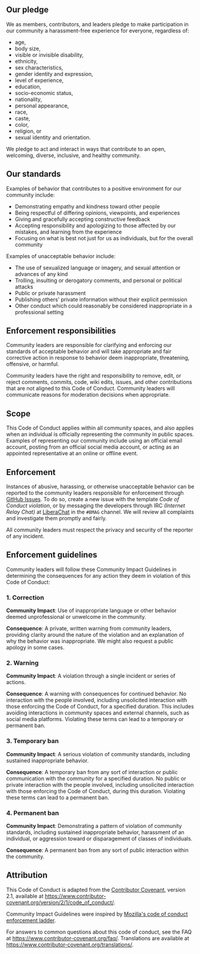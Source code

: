 ## Our pledge

We as members, contributors, and leaders pledge to make participation in our
community a harassment-free experience for everyone, regardless of:

* age,
* body size,
* visible or invisible disability,
* ethnicity,
* sex characteristics,
* gender identity and expression,
* level of experience,
* education,
* socio-economic status,
* nationality,
* personal appearance,
* race,
* caste,
* color,
* religion, or
* sexual identity and orientation.

We pledge to act and interact in ways that contribute to an open, welcoming,
diverse, inclusive, and healthy community.

## Our standards

Examples of behavior that contributes to a positive environment for our
community include:

* Demonstrating empathy and kindness toward other people
* Being respectful of differing opinions, viewpoints, and experiences
* Giving and gracefully accepting constructive feedback
* Accepting responsibility and apologizing to those affected by our mistakes,
  and learning from the experience
* Focusing on what is best not just for us as individuals, but for the overall
  community

Examples of unacceptable behavior include:

* The use of sexualized language or imagery, and sexual attention or advances of
  any kind
* Trolling, insulting or derogatory comments, and personal or political attacks
* Public or private harassment
* Publishing others' private information without their explicit permission
* Other conduct which could reasonably be considered inappropriate in a
  professional setting

## Enforcement responsibilities

Community leaders are responsible for clarifying and enforcing our standards of
acceptable behavior and will take appropriate and fair corrective action in
response to behavior deem inappropriate, threatening, offensive, or harmful.

Community leaders have the right and responsibility to remove, edit, or reject
comments, commits, code, wiki edits, issues, and other contributions that are
not aligned to this Code of Conduct. Community leaders will communicate reasons
for moderation decisions when appropriate.

## Scope

This Code of Conduct applies within all community spaces, and also applies when
an individual is officially representing the community in public spaces.
Examples of representing our community include using an official email account,
posting from an official social media account, or acting as an appointed
representative at an online or offline event.

## Enforcement

Instances of abusive, harassing, or otherwise unacceptable behavior can be
reported to the community leaders responsible for enforcement through
[GitHub Issues](https://github.com/uptudev/bmag/issues).
To do so, create a new issue with the template *Code of Conduct violation*, or by
messaging the developers through IRC *(Internet Relay Chat)* at
[LiberaChat](https://libera.chat/)
in the `#BMAG` channel.
We will review all complaints and investigate them promptly and fairly.

All community leaders must respect the privacy and security of the reporter of any
incident.

## Enforcement guidelines

Community leaders will follow these Community Impact Guidelines in determining the
consequences for any action they deem in violation of this Code of Conduct:

### 1. Correction

**Community Impact**: Use of inappropriate language or other behavior deemed
unprofessional or unwelcome in the community.

**Consequence**: A private, written warning from community leaders, providing clarity
around the nature of the violation and an explanation of why the behavior was inappropriate.
We might also request a public apology in some cases.

### 2. Warning

**Community Impact**: A violation through a single incident or series of
actions.

**Consequence**: A warning with consequences for continued behavior. No
interaction with the people involved, including unsolicited interaction with
those enforcing the Code of Conduct, for a specified duration. This includes avoiding
interactions in community spaces and external channels, such as social media platforms.
Violating these terms can lead to a temporary or permanent ban.

### 3. Temporary ban

**Community Impact**: A serious violation of community standards, including
sustained inappropriate behavior.

**Consequence**: A temporary ban from any sort of interaction or public communication
with the community for a specified duration. No public or private interaction with
the people involved, including unsolicited interaction with those enforcing the
Code of Conduct, during this duration. Violating these terms can lead to a permanent
ban.

### 4. Permanent ban

**Community Impact**: Demonstrating a pattern of violation of community
standards, including sustained inappropriate behavior, harassment of an
individual, or aggression toward or disparagement of classes of individuals.

**Consequence**: A permanent ban from any sort of public interaction within the
community.

## Attribution

This Code of Conduct is adapted from the
[Contributor Covenant](https://www.contributor-covenant.org/), version 2.1,
available at
<https://www.contributor-covenant.org/version/2/1/code_of_conduct/>.

Community Impact Guidelines were inspired by
[Mozilla's code of conduct enforcement ladder](https://github.com/mozilla/inclusion).

For answers to common questions about this code of conduct, see the FAQ at
<https://www.contributor-covenant.org/faq/>. Translations are available at
<https://www.contributor-covenant.org/translations/>.
